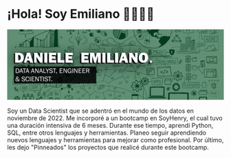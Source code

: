 # ¡Hola! Soy Emiliano 🐱‍🚀👨‍💻

<p align=center><img src=./GIT-HEADER.png><p>

  
  Soy un Data Scientist que se adentró en el mundo de los datos en noviembre de 2022. Me incorporé a un bootcamp en SoyHenry, el cual tuvo una duración intensiva de 6 meses. Durante ese tiempo, aprendí Python, SQL, entre otros lenguajes y herramientas. Planeo seguir aprendiendo nuevos lenguajes y herramientas para mejorar como profesional. Por último, les dejo "Pinneados" los proyectos que realicé durante este bootcamp.
